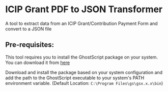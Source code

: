 # ICIP Grant PDF to JSON Transformer

A tool to extract data from an ICIP Grant/Contribution Payment Form and convert to a JSON file

## Pre-requisites:
This tool requires you to install the GhostScript package on your system.
You can download it from [here](https://www.ghostscript.com/download/gsdnld.html)

Download and install the package based on your system configuration and add the path to the GhostScript executable to your system's PATH environment variable.
(Default Location: `C:\Program Files\gs\gsx.x.x\bin`)

